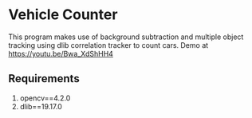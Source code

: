 # Vehicle Counter

This program makes use of background subtraction and multiple object tracking using dlib correlation tracker to count cars. Demo at https://youtu.be/Bwa_XdShHH4

## Requirements
1. opencv==4.2.0
2. dlib==19.17.0

